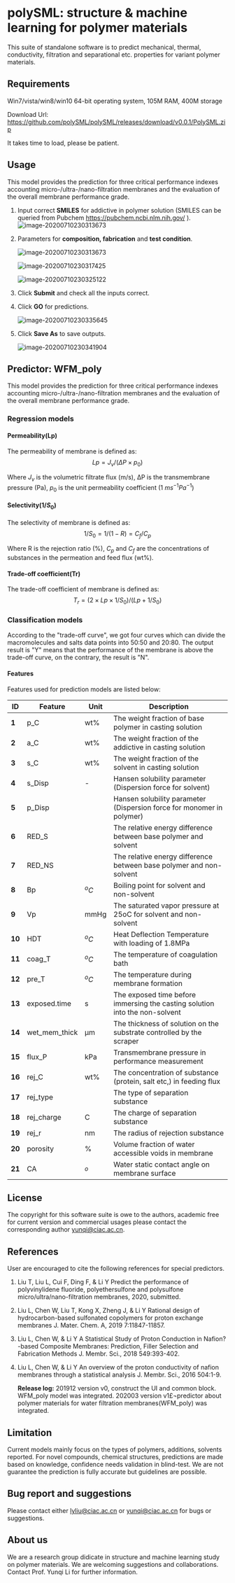 ﻿# polySML: structure & machine learning for polymer materials

This suite of standalone software is to predict mechanical, thermal, conductivity, filtration and separational etc. properties for variant polymer materials.

## Requirements

Win7/vista/win8/win10 64-bit operating system, 105M RAM, 400M storage

Download Url: https://github.com/polySML/polySML/releases/download/v0.0.1/PolySML.zip

It takes time to load, please be patient.

## Usage

This model provides the prediction for three critical performance indexes accounting micro-/ultra-/nano-filtration membranes and the evaluation of the overall membrane performance grade.

1. Input correct **SMILES**  for addictive in polymer solution (SMILES can be queried from Pubchem https://pubchem.ncbi.nlm.nih.gov/ ).
   ![image-20200710230313673](./imgs/smile.bmp)
2. Parameters for **composition, fabrication** and **test condition**.

   ![image-20200710230313673](./imgs/composition.bmp)

   ![image-20200710230317425](./imgs/fabrication.bmp)

   ![image-20200710230325122](./imgs/test.bmp)

3. Click **Submit** and check all the inputs correct.

4. Click **GO** for predictions.

   ![image-20200710230335645](./imgs/result.bmp)

5. Click **Save As** to save outputs.

   ![image-20200710230341904](./imgs/save.bmp)

   

## Predictor: WFM_poly

This model provides the prediction for three critical performance indexes accounting micro-/ultra-/nano-filtration membranes and the evaluation of the overall membrane performance grade.

### Regression models

#### Permeability(Lp)

The permeability of membrane is defined as:
$$
Lp = J_{v}/(\Delta P \times p_{0})
$$

Where $J_{v}$ is the volumetric filtrate flux (m/s), ΔP is the transmembrane pressure (Pa), $p_{0}$ is the unit permeability coefficient (1 $ms^{-1}Pa^{-1}$)



#### Selectivity($1/S_{0}$)

The selectivity of membrane is defined as:
$$
1/S_0=1/(1-R)=C_f/C_p
$$

Where R is the rejection ratio (%), $C_{p}$ and $C_{f}$ are the concentrations of substances in the permeation and feed flux (wt%).



#### Trade-off coefficient(Tr)

The trade-off coefficient of membrane is defined as:
$$
T_r=(2×Lp×1/S_0)/(Lp+1/S_0 )
$$

### Classification models

According to the "trade-off curve", we got four curves which can divide the macromolecules and salts data points into 50:50 and 20:80. The output result is "Y" means that the performance of the membrane is above the trade-off curve, on the contrary, the result is "N".

#### **Features**

Features used for  prediction models are listed below:

| **ID** | **Feature**   | **Unit** | **Description**                                              |
| ------ | ------------- | -------- | ------------------------------------------------------------ |
| **1**  | p_C           | wt%      | The  weight fraction of base polymer in casting solution     |
| **2**  | a_C           | wt%      | The  weight fraction of the addictive in casting solution    |
| **3**  | s_C           | wt%      | The  weight fraction of the solvent in casting solution      |
| **4**  | s_Disp        | -        | Hansen solubility  parameter (Dispersion force for solvent)  |
| **5**  | p_Disp        |          | Hansen solubility parameter (Dispersion force for monomer in polymer) |
| **6**  | RED_S         |          | The relative energy difference between base polymer and solvent |
| **7**  | RED_NS        |          | The relative energy difference between base polymer and non-solvent |
| **8**  | Bp            | $^{o}C$  | Boiling point for solvent and non-solvent                    |
| **9**  | Vp            | mmHg     | The saturated vapor pressure at 25oC for solvent and non-solvent |
| **10** | HDT           | $^{o}C$  | Heat Deflection Temperature with loading of 1.8MPa           |
| **11** | coag_T        | $^{o}C$  | The temperature of coagulation bath                          |
| **12** | pre_T         | $^{o}C$  | The temperature during membrane formation                    |
| **13** | exposed.time  | s        | The exposed time before immersing the casting solution into the non-solvent |
| **14** | wet_mem_thick | μm       | The thickness of solution on the substrate controlled by the scraper |
| **15** | flux_P        | kPa      | Transmembrane pressure in performance measurement            |
| **16** | rej_C         | wt%      | The  concentration of substance (protein, salt etc,) in feeding flux |
| **17** | rej_type      |          | The  type of separation substance                            |
| **18** | rej_charge    | C        | The charge of separation substance                           |
| **19** | rej_r         | nm       | The radius of  rejection substance                           |
| **20** | porosity      | %        | Volume fraction of water accessible voids in membrane        |
| **21** | CA            | $^{o}$   | Water static contact angle on membrane  surface              |



## License

The copyright for this software suite is owe to the authors, academic free for current version and commercial usages please contact the corresponding author yunqi@ciac.ac.cn.

## References

User are encouraged to cite the following references for special predictors.

1. Liu T, Liu L, Cui F, Ding F, & Li Y Predict the performance of polyvinylidene fluoride, polyethersulfone and polysulfone micro/ultra/nano-filtration membranes, 2020, submitted.

2. Liu L, Chen W, Liu T, Kong X, Zheng J, & Li Y Rational design of hydrocarbon-based sulfonated copolymers for proton exchange membranes J. Mater. Chem. A, 2019 7:11847-11857.

3. Liu L, Chen W, & Li Y A Statistical Study of Proton Conduction in Nafion?-based Composite Membranes: Prediction, Filler Selection and Fabrication Methods J. Membr. Sci., 2018 549:393-402.

4. Liu L, Chen W, & Li Y An overview of the proton conductivity of nafion membranes through a statistical analysis J. Membr. Sci., 2016 504:1-9.

   **Release log:**
   201912 version v0, construct the UI and common block. WFM_poly model was integrated.
   202003 version v1£¬predictor about polymer materials for water filtration membranes(WFM_poly) was integrated.

## Limitation

Current models mainly focus on the types of polymers, additions, solvents reported. For novel compounds, chemical structures, predictions are made based on knowledge, confidence needs validation in blind-test. We are not guarantee the prediction is fully accurate but guidelines are possible.

## Bug report and suggestions

Please contact either lyliu@ciac.ac.cn or yunqi@ciac.ac.cn for bugs or suggestions.

## About us

We are a research group didicate in structure and machine learning study on polymer materials. We are welcoming suggestions and collaborations. Contact Prof. Yunqi Li for further information.

